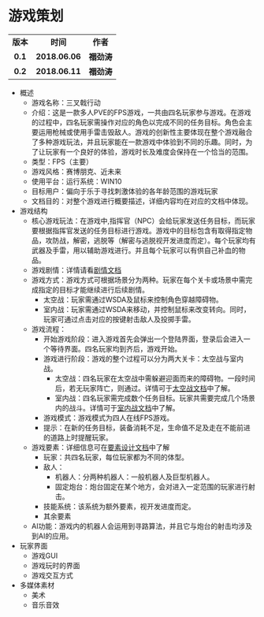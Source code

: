 # 游戏策划

<table>
  <tr>
    <td align="center"><b>版本</b></td>
    <td align="center"><b>时间</b></td>
    <td align="center"><b>作者</b></td>
  </tr>
  <tr>
    <td align="center"><b>0.1</b></td>
    <td align="center"><b>2018.06.06</b></td>
    <td align="center"><b>禤劲涛</b></td>
  </tr>
    <tr>
    <td align="center"><b>0.2</b></td>
    <td align="center"><b>2018.06.11</b></td>
    <td align="center"><b>禤劲涛</b></td>
  </tr>
</table>

- 概述
  - 游戏名称：三叉戟行动
  - 介绍：这是一款多人PVE的FPS游戏，一共由四名玩家参与游戏。在游戏的过程中，四名玩家需操作对应的角色以完成不同的任务目标。角色会主要运用枪械或使用手雷击毁敌人。游戏的创新性主要体现在整个游戏融合了多种游戏玩法，并且玩家能在一款游戏中体验到不同的乐趣。同时，为了让玩家有一个良好的体验，游戏时长及难度会保持在一个恰当的范围。
  - 类型：FPS（主要）
  - 游戏风格：赛博朋克、近未来
  - 使用平台：运行系统：WIN10
  - 目标用户：偏向于乐于寻找刺激体验的各年龄范围的游戏玩家
  - 文档目的：对整个游戏进行概要描述，详细内容均在对应的文档中体现。
- 游戏结构
  - 核心游戏玩法：在游戏中,指挥官（NPC）会给玩家发送任务目标，而玩家要根据指挥官发送的任务目标进行游戏。游戏中的目标包含有取得指定物品，攻防战，解密，逃脱等（解密与逃脱视开发进度而定）。每个玩家均有武器及手雷，用以辅助游戏进行。并且每个玩家可以有供自己补血的物品。
  - 游戏剧情：详情请看[剧情文档](2018.06.07-剧情策划.md)
  - 游戏方式：游戏方式可根据场景分为两种。玩家在每个关卡或场景中需完成指定的目标才能继续进行后续剧情。
    - 太空战：玩家需通过WSDA及鼠标来控制角色穿越障碍物。
    - 室内战：玩家需通过WSDA来移动，并控制鼠标来改变转向。同时，玩家可通过点击对应的按键射击敌人及投掷手雷。
  - 游戏流程：
    - 开始游戏阶段：进入游戏首先会弹出一个登陆界面，登录后会进入一个等待界面。四名玩家均到齐后，游戏开始。
    - 游戏进行阶段：游戏的整个过程可以分为两大关卡：太空战与室内战。
      - 太空战：四名玩家在太空战中需躲避迎面而来的障碍物。一段时间后，若无玩家阵亡，则通过。详情可于[太空战文档](太空战.md)中了解。
      - 室内战：四名玩家需完成数个任务目标。玩家共需要完成几个场景内的战斗。详情可于[室内战文档](室内战.md)中了解。
    - 游戏模式：游戏模式为四人在线FPS游戏。
    - 提示：在新的任务目标，装备消耗不足，生命值不足及走在不能前进的道路上时提醒玩家。
  - 游戏要素：详细信息可在[要素设计文档](要素设计.md)中了解
    - 玩家：共四名玩家，每位玩家都为不同的体型。
    - 敌人：
      - 机器人：分两种机器人：一般机器人及巨型机器人。
      - 固定炮台：炮台固定在某个地方，会对进入一定范围的玩家进行射击。
    - 技能系统：该系统为额外要素，视开发进度而定。
    - 其余要素
  - AI功能：游戏内的机器人会运用到寻路算法，并且它与炮台的射击均涉及到AI的应用。
- 玩家界面
  - 游戏GUI
  - 游戏玩时的界面
  - 游戏交互方式
- 多媒体素材
  - 美术
  - 音乐音效